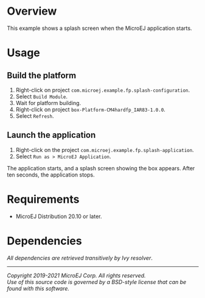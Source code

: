 # Overview
This example shows a splash screen when the MicroEJ application starts.

# Usage

## Build the platform
1. Right-click on project `com.microej.example.fp.splash-configuration`.
2. Select `Build Module`.
3. Wait for platform building. 
4. Right-click on project `box-Platform-CM4hardfp_IAR83-1.0.0`.
5. Select `Refresh`.

## Launch the application
1. Right-click on the project `com.microej.example.fp.splash-application`.
2. Select `Run as > MicroEJ Application`.

The application starts, and a splash screen showing the box appears. After ten seconds, the application stops.

# Requirements
* MicroEJ Distribution 20.10 or later.

# Dependencies
_All dependencies are retrieved transitively by Ivy resolver_.

---
_Copyright 2019-2021 MicroEJ Corp. All rights reserved._  
_Use of this source code is governed by a BSD-style license that can be found with this software._  
